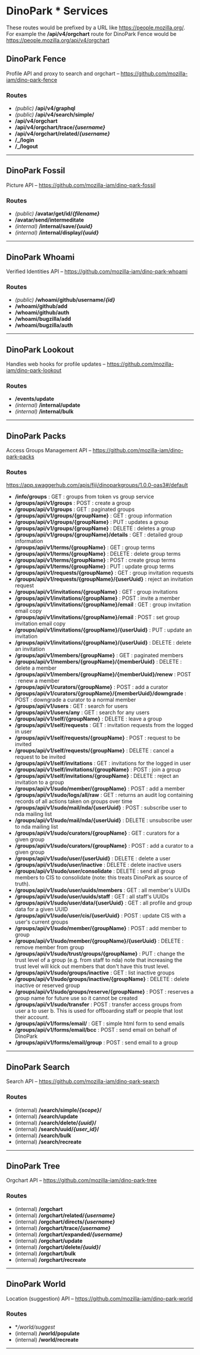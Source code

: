 # DinoPark * Services

These routes would be prefixed by a URL like https://people.mozilla.org/. For 
example the **/api/v4/orgchart** route for DinoPark Fence would be 
https://people.mozilla.org/api/v4/orgchart

## DinoPark Fence

Profile API and proxy to search and orgchart – https://github.com/mozilla-iam/dino-park-fence

### Routes
- _(public)_ **/api/v4/graphql**
- _(public)_ **/api/v4/search/simple/**
- **/api/v4/orgchart**
- **/api/v4/orgchart/trace/_{username}_**
- **/api/v4/orgchart/related/_{username}_**
- **/_/login**
- **/_/logout**

---

## DinoPark Fossil

Picture API – https://github.com/mozilla-iam/dino-park-fossil

### Routes
- _(public)_ **/avatar/get/id/_{filename}_**
- **/avatar/send/intermeditate**
- _(internal)_ **/internal/save/_{uuid}_**
- _(internal)_ **/internal/display/_{uuid}_**

---

## DinoPark Whoami

Verified Identities API – https://github.com/mozilla-iam/dino-park-whoami

### Routes
- _(public)_ **/whoami/github/username/_{id}_**
- **/whoami/github/add**
- **/whoami/github/auth**
- **/whoami/bugzilla/add**
- **/whoami/bugzilla/auth**

---

## DinoPark Lookout

Handles web hooks for profile updates – https://github.com/mozilla-iam/dino-park-lookout

### Routes
- **/events/update**
- _(internal)_ **/internal/update**
- _(internal)_ **/internal/bulk**

---

## DinoPark Packs

Access Groups Management API – https://github.com/mozilla-iam/dino-park-packs

### Routes

https://app.swaggerhub.com/apis/fiji/dinoparkgroups/1.0.0-oas3#/default

- **/info/groups** : GET : groups from token vs group service
- **/groups/api/v1/groups** : POST : create a group
- **/groups/api/v1/groups** : GET : paginated groups
- **/groups/api/v1/groups/{groupName}** : GET : group information
- **/groups/api/v1/groups/{groupName}** : PUT : updates a group
- **/groups/api/v1/groups/{groupName}** : DELETE : deletes a group
- **/groups/api/v1/groups/{groupName}/details** : GET : detailed group information
- **/groups/api/v1/terms/{groupName}** : GET : group terms
- **/groups/api/v1/terms/{groupName}** : DELETE : delete group terms
- **/groups/api/v1/terms/{groupName}** : POST : create group terms
- **/groups/api/v1/terms/{groupName}** : PUT : update group terms
- **/groups/api/v1/requests/{groupName}** : GET : group invitation requests
- **/groups/api/v1/requests/{groupName}/{userUuid}** : reject an invitation request
- **/groups/api/v1/invitations/{groupName}** : GET : group invitations
- **/groups/api/v1/invitations/{groupName}** : POST : invite a member
- **/groups/api/v1/invitations/{groupName}/email** : GET : group invitation email copy
- **/groups/api/v1/invitations/{groupName}/email** : POST : set group invitation email copy
- **/groups/api/v1/invitations/{groupName}/{userUuid}** : PUT : update an invitation
- **/groups/api/v1/invitations/{groupName}/{userUuid}** : DELETE : delete an invitation
- **/groups/api/v1/members/{groupName}** : GET : paginated members
- **/groups/api/v1/members/{groupName}/{memberUuid}** : DELETE : delete a member
- **/groups/api/v1/members/{groupName}/{memberUuid}/renew** : POST : renew a member
- **/groups/api/v1/curators/{groupName}** : POST : add a curator
- **/groups/api/v1/curators/{groupName}/{memberUuid}/downgrade** : POST : downgrade a curator to a normal member
- **/groups/api/v1/users** : GET : search for users
- **/groups/api/v1/users/any** : GET : search for any users
- **/groups/api/v1/self/{groupName}** : DELETE : leave a group
- **/groups/api/v1/self/requests** : GET : invitation requests from the logged in user
- **/groups/api/v1/self/requests/{groupName}** : POST : request to be invited
- **/groups/api/v1/self/requests/{groupName}** : DELETE : cancel a request to be invited
- **/groups/api/v1/self/invitations** : GET : invitations for the logged in user
- **/groups/api/v1/self/invitations/{groupName}** : POST : join a group
- **/groups/api/v1/self/invitations/{groupName}** : DELETE : reject an invitation to a group
- **/groups/api/v1/sudo/member/{groupName}** : POST : add a member
- **/groups/api/v1/sudo/logs/all/raw** : GET : returns an audit log containing records of all actions taken on groups over time
- **/groups/api/v1/sudo/mail/nda/{userUuid}** : POST : subscribe user to nda mailing list
- **/groups/api/v1/sudo/mail/nda/{userUuid}** : DELETE : unsubscribe user to nda mailing list
- **/groups/api/v1/sudo/curators/{groupName}** : GET : curators for a given group
- **/groups/api/v1/sudo/curators/{groupName}** : POST : add a curator to a given group
- **/groups/api/v1/sudo/user/{userUuid}** : DELETE : delete a user
- **/groups/api/v1/sudo/user/inactive** : DELETE : delete inactive users
- **/groups/api/v1/sudo/user/consolidate** : DELETE : send all group members to CIS to consolidate (note: this treats DinoPark as source of truth).
- **/groups/api/v1/sudo/user/uuids/members** : GET : all member's UUIDs
- **/groups/api/v1/sudo/user/uuids/staff** : GET : all staff's UUIDs
- **/groups/api/v1/sudo/user/data/{userUuid}** : GET : all profile and group data for a given UUID
- **/groups/api/v1/sudo/user/cis/{userUuid}** : POST : update CIS with a user's current groups
- **/groups/api/v1/sudo/member/{groupName}** : POST : add member to group
- **/groups/api/v1/sudo/member/{groupName}/{userUuid}** : DELETE : remove member from group
- **/groups/api/v1/sudo/trust/groups/{groupName}** : PUT : change the trust level of a group (e.g. from staff to nda) note that increasing the trust level will kick out members that don't have this trust level.
- **/groups/api/v1/sudo/groups/inactive** : GET : list inactive groups
- **/groups/api/v1/sudo/groups/inactive/{groupName}** : DELETE : delete inactive or reserved group
- **/groups/api/v1/sudo/groups/reserve/{groupName}** : POST : reserves a group name for future use so it cannot be created
- **/groups/api/v1/sudo/transfer** : POST : transfer access groups from user a to user b. This is used for offboarding staff or people that lost their account.
- **/groups/api/v1/forms/email/** : GET : simple html form to send emails
- **/groups/api/v1/forms/email/bcc** : POST : send email on behalf of DinoPark
- **/groups/api/v1/forms/email/group** : POST : send email to a group

---

## DinoPark Search

Search API – https://github.com/mozilla-iam/dino-park-search

### Routes
- (internal) **/search/simple/_{scope}_/**
- (internal) **/search/update**
- (internal) **/search/delete/_{uuid}_/**
- (internal) **/search/uuid/_{user_id}_/**
- (internal) **/search/bulk**
- (internal) **/search/recreate**

---

## DinoPark Tree

Orgchart API – https://github.com/mozilla-iam/dino-park-tree

### Routes
- (internal) **/orgchart**
- (internal) **/orgchart/related/_{username}_**
- (internal) **/orgchart/directs/_{username}_**
- (internal) **/orgchart/trace/_{username}_**
- (internal) **/orgchart/expanded/_{username}_**
- (internal) **/orgchart/update**
- (internal) **/orgchart/delete/_{uuid}_/**
- (internal) **/orgchart/bulk**
- (internal) **/orgchart/recreate**

---

## DinoPark World

Location (suggestion) API – https://github.com/mozilla-iam/dino-park-world

### Routes
- **/world/suggest*
- (internal) **/world/populate**
- (internal) **/world/recreate**

---
